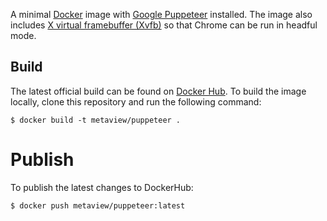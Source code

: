 A minimal [Docker](https://www.docker.com/) image with [Google Puppeteer](https://developers.google.com/web/tools/puppeteer/) installed. The image also includes [X virtual framebuffer (Xvfb)](https://en.wikipedia.org/wiki/Xvfb) so that Chrome can be run in headful mode.

## Build

The latest official build can be found on [Docker Hub](https://cloud.docker.com/repository/docker/metaview/puppeteer/). To build the image locally, clone this repository and run the following command:

```shell
$ docker build -t metaview/puppeteer .
```

# Publish

To publish the latest changes to DockerHub:

```shell
$ docker push metaview/puppeteer:latest
```
